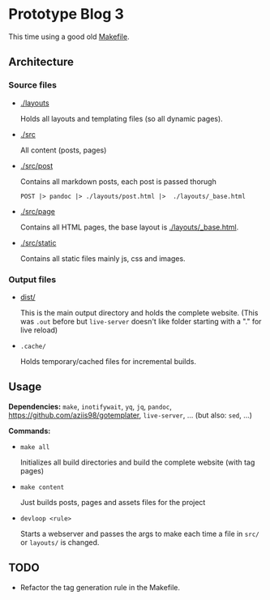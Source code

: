 # Prototype Blog 3

This time using a good old [Makefile](./Makefile).

## Architecture

### Source files

- [./layouts](./layouts)

    Holds all layouts and templating files (so all dynamic pages).

- [./src](./src)

    All content (posts, pages)

- [./src/post](./src/post)

    Contains all markdown posts, each post is passed thorugh

    ```
    POST |> pandoc |> ./layouts/post.html |>  ./layouts/_base.html
    ```

- [./src/page](./src/page)

    Contains all HTML pages, the base layout is [./layouts/_base.html](./layouts/_base.html).

- [./src/static](./src/static)

    Contains all static files mainly js, css and images.

### Output files

- [dist/](dist/)

    This is the main output directory and holds the complete website. (This was `.out` before but `live-server` doesn't like folder starting with a "." for live reload)

- `.cache/`

    Holds temporary/cached files for incremental builds. 

## Usage

**Dependencies:** `make`, `inotifywait`, `yq`, `jq`, `pandoc`, https://github.com/aziis98/gotemplater, `live-server`, ... (but also: `sed`, ...)

**Commands:**

- `make all`

    Initializes all build directories and build the complete website (with tag pages)

- `make content`

    Just builds posts, pages and assets files for the project

- `devloop <rule>`

    Starts a webserver and passes the args to make each time a file in `src/` or `layouts/` is changed.

## TODO

- Refactor the tag generation rule in the Makefile.
